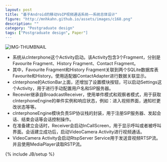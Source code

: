 ```yaml
---
layout: post
title: "基于Android的移动VoIP视频通话系统——系统总体设计"
figure: "http://mnhkahn.github.io/assets/images/c168.png"
description: ""
category: "Postgraduate design"
tags: ["Postgraduate design", Paper"]
---
```


![IMG-THUMBNAIL](http://cyeam.qiniudn.com/framework.png)

+ 系统从cInterphone这个Activity启动。该Activity包含3个Fragment，分别是Favourite Fragment、History Fragment、Contact Fragment。
+ 其中，Favourite Fragment和History Fragment关联到两个SQLite数据库表Favourite和History。使用适配器ContactAdapter进行数据关联显示。
+ cInterphone的ActionBar上面，还增加了设置模块按钮，可以启动Settings这个Activity，用于进行手动配置用户名和SIP服务器。
+ Recevier继承自BroadcastReceiver，使用单件模式和观察者模式，用于获取cInterphoneEngine的单件实例和响应状态，例如：进入视频界面，通知栏更改状态等等。
+ cInterphoneEngine模块负责SIP协议栈的封装，用于注册SIP服务器、发起会话、结束会话等会话控制操作。
+ 在准备建立会话时，Receiver会启动InCallScreen，用于显示呼叫或者被呼叫界面。会话建立成功后，启动VideoCamera Activity进行视频通话。
+ VideoCamera Activity会启动RtspServer Service用于发送音视频RTSP流。并且使用MediaPlayer读取RSTP流。

{% include JB/setup %}